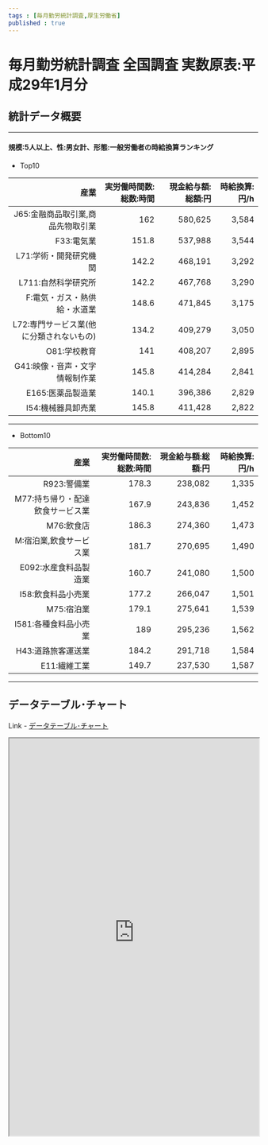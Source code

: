 ```yaml
--- 
tags : [毎月勤労統計調査,厚生労働省] 
published : true
---
```

# 毎月勤労統計調査 全国調査 実数原表:平成29年1月分
## 統計データ概要


***

#### 規模:5人以上、性:男女計、形態:一般労働者の時給換算ランキング

- Top10


|                                     産業| 実労働時間数:総数:時間| 現金給与額:総額:円| 時給換算:円/h|
|----------------------------------------:|----------------------:|------------------:|-------------:|
|        J65:金融商品取引業,商品先物取引業|                    162|            580,625|         3,584|
|                               F33:電気業|                  151.8|            537,988|         3,544|
|                   L71:学術・開発研究機関|                  142.2|            468,191|         3,292|
|                      L711:自然科学研究所|                  142.2|            467,768|         3,290|
|             F:電気・ガス・熱供給・水道業|                  148.6|            471,845|         3,175|
| L72:専門サービス業(他に分類されないもの)|                  134.2|            409,279|         3,050|
|                             O81:学校教育|                    141|            408,207|         2,895|
|           G41:映像・音声・文字情報制作業|                  145.8|            414,284|         2,841|
|                        E165:医薬品製造業|                  140.1|            396,386|         2,829|
|                       I54:機械器具卸売業|                  145.8|            411,428|         2,822|

***
- Bottom10


|                             産業| 実労働時間数:総数:時間| 現金給与額:総額:円| 時給換算:円/h|
|--------------------------------:|----------------------:|------------------:|-------------:|
|                      R923:警備業|                  178.3|            238,082|         1,335|
| M77:持ち帰り・配達飲食サービス業|                  167.9|            243,836|         1,452|
|                       M76:飲食店|                  186.3|            274,360|         1,473|
|          M:宿泊業,飲食サービス業|                  181.7|            270,695|         1,490|
|            E092:水産食料品製造業|                  160.7|            241,080|         1,500|
|               I58:飲食料品小売業|                  177.2|            266,047|         1,501|
|                       M75:宿泊業|                  179.1|            275,641|         1,539|
|            I581:各種食料品小売業|                    189|            295,236|         1,562|
|               H43:道路旅客運送業|                  184.2|            291,718|         1,584|
|                     E11:繊維工業|                  149.7|            237,530|         1,587|




***
	
## データテーブル･チャート
Link - [データテーブル･チャート](http://knowledgevault.saecanet.com/charts/am-consulting.co.jp-monthlyLabourSurvey.html)
<iframe src="http://knowledgevault.saecanet.com/charts/am-consulting.co.jp-monthlyLabourSurvey.html" width="100%" height="800px"></iframe>